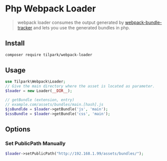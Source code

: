 # Php Webpack Loader

> webpack loader consumes the output generated by [webpack-bundle-tracker]("https://github.com/owais/webpack-bundle-tracker") and lets you use the generated bundles in php.

## Install

```bash
composer require tilpark/webpack-loader
```

## Usage

```php
use Tilpark\Webpack\Loader;
// Give the main directory where the asset is located as parameter.
$loader = new Loader(__DIR__);

// getBundle (extension, entry)
// example.com/assets/bundles/main.[hash].js
$jsBundlde = $loader->getBundle('js', 'main');
$cssBundle = $loader->getBundle('css', 'main');
```

## Options
### Set PublicPath Manually
```php
$loader->setPublicPath("http://192.168.1.99/assets/bundles/");
```
